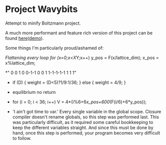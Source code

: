 # Project Wavybits #

Attempt to minify Boltzmann project.

A much more performant and feature rich version of this project can be found [here](https://github.com/ebenpack/laboratory/tree/master/JS/boltzmann)([demo](https://rawgithub.com/ebenpack/laboratory/master/JS/boltzmann/index.html)).

Some things I'm particularly proud/ashamed of:

*Flattening every loop
    for (x=0;x<X*Y;x++)
        y_pos = F(x/lattice_dim);
        x_pos = x%lattice_dim;

*" 0 0 1 0 0-1-1 0 0 1 1-1-1-1-1 1 1 1"

*   if (D) {
            weight = (D<5)?1/9:1/36;
        } else {
            weight = 4/9;
        }

* equilibrium no return

*   for (i = 0; i < 36; i++)
        V = 4*(i%6+6*x_pos+600*(F(i/6)+6*y_pos));

* 'I ain't got time to var.' Every single variable in the global scope. Closure compiler doesn't rename globals, so this step was performed last. This was particularly difficult, as it required some careful bookkeeping to keep the different variables straight. And since this must be done by hand, once this step is performed, your program becomes very difficult to follow.